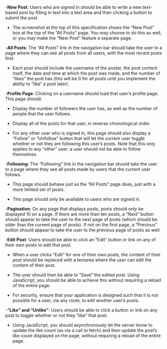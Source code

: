 -**New Post**: Users who are signed in should be able to write a new text-based post by filling in text into a text area and then clicking a button to submit the post.

* The screenshot at the top of this specification shows the “New Post” box at the top of the “All Posts” page. You may choose to do this as well, or you may make the “New Post” feature a separate page.

-**All Posts**: The “All Posts” link in the navigation bar should take the user to a page where they can see all posts from all users, with the most recent posts first.

* Each post should include the username of the poster, the post content itself, the date and time at which the post was made, and the number of “likes” the post has (this will be 0 for all posts until you implement the ability to “like” a post later).

-**Profile Page**: Clicking on a username should load that user’s profile page. This page should:

* Display the number of followers the user has, as well as the number of people that the user follows.

* Display all of the posts for that user, in reverse chronological order.

* For any other user who is signed in, this page should also display a “Follow” or “Unfollow” button that will let the current user toggle whether or not they are following this user’s posts. Note that this only applies to any “other” user: a user should not be able to follow themselves.

-**Following**: The “Following” link in the navigation bar should take the user to a page where they see all posts made by users that the current user follows.

* This page should behave just as the “All Posts” page does, just with a more limited set of posts.

* This page should only be available to users who are signed in.

-**Pagination**: On any page that displays posts, posts should only be displayed 10 on a page. If there are more than ten posts, a “Next” button should appear to take the user to the next page of posts (which should be older than the current page of posts). If not on the first page, a “Previous” button should appear to take the user to the previous page of posts as well.

-**Edit Post**: Users should be able to click an “Edit” button or link on any of their own posts to edit that post.

* When a user clicks “Edit” for one of their own posts, the content of their post should be replaced with a textarea where the user can edit the content of their post.

* The user should then be able to “Save” the edited post. Using JavaScript, you should be able to achieve this without requiring a reload of the entire page.

* For security, ensure that your application is designed such that it is not possible for a user, via any route, to edit another user’s posts.

-**“Like” and “Unlike”**: Users should be able to click a button or link on any post to toggle whether or not they “like” that post.

* Using JavaScript, you should asynchronously let the server know to update the like count (as via a call to fetch) and then update the post’s like count displayed on the page, without requiring a reload of the entire page.
